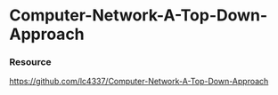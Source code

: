 # Computer-Network-A-Top-Down-Approach

### Resource

https://github.com/lc4337/Computer-Network-A-Top-Down-Approach
